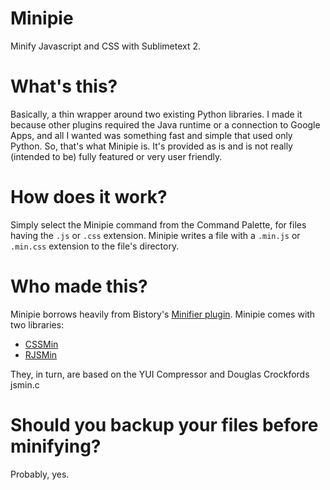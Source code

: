 Minipie
=======

Minify Javascript and CSS with Sublimetext 2.

What's this?
============

Basically, a thin wrapper around two existing Python libraries. I made it because other plugins required the Java runtime or a connection to Google Apps, and all I wanted was something fast and simple that used only Python. So, that's what Minipie is. It's provided as is and is not really (intended to be) fully featured or very user friendly.

How does it work?
=================

Simply select the Minipie command from the Command Palette, for files having the `.js` or `.css` extension. Minipie writes a file with a `.min.js` or `.min.css` extension to the file's directory.

Who made this?
==============

Minipie borrows heavily from Bistory's [Minifier plugin](https://github.com/bistory/Sublime-Minifier).
Minipie comes with two libraries:

- [CSSMin](https://github.com/zacharyvoase/cssmin)
- [RJSMin](http://opensource.perlig.de/rjsmin/)

They, in turn, are based on the YUI Compressor and Douglas Crockfords jsmin.c

Should you backup your files before minifying?
==============================================

Probably, yes.

